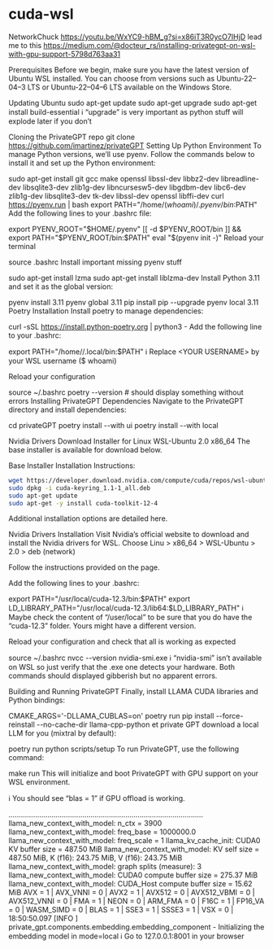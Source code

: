 # cuda-wsl

NetworkChuck https://youtu.be/WxYC9-hBM_g?si=x86iT3R0ycO7IHjD lead me to this
https://medium.com/@docteur_rs/installing-privategpt-on-wsl-with-gpu-support-5798d763aa31

Prerequisites
Before we begin, make sure you have the latest version of Ubuntu WSL installed. You can choose from versions such as Ubuntu-22–04–3 LTS or Ubuntu-22–04–6 LTS available on the Windows Store.

Updating Ubuntu
sudo apt-get update
sudo apt-get upgrade
sudo apt-get install build-essential
ℹ️ “upgrade” is very important as python stuff will explode later if you don’t

Cloning the PrivateGPT repo
git clone https://github.com/imartinez/privateGPT
Setting Up Python Environment
To manage Python versions, we’ll use pyenv. Follow the commands below to install it and set up the Python environment:

sudo apt-get install git gcc make openssl libssl-dev libbz2-dev libreadline-dev libsqlite3-dev zlib1g-dev libncursesw5-dev libgdbm-dev libc6-dev zlib1g-dev libsqlite3-dev tk-dev libssl-dev openssl libffi-dev
curl https://pyenv.run | bash
export PATH="/home/$(whoami)/.pyenv/bin:$PATH"
Add the following lines to your .bashrc file:

export PYENV_ROOT="$HOME/.pyenv"
[[ -d $PYENV_ROOT/bin ]] && export PATH="$PYENV_ROOT/bin:$PATH"
eval "$(pyenv init -)"
Reload your terminal

source .bashrc
Install important missing pyenv stuff

sudo apt-get install lzma
sudo apt-get install liblzma-dev
Install Python 3.11 and set it as the global version:

pyenv install 3.11
pyenv global 3.11
pip install pip --upgrade
pyenv local 3.11
Poetry Installation
Install poetry to manage dependencies:

curl -sSL https://install.python-poetry.org | python3 -
Add the following line to your .bashrc:

export PATH="/home/<YOU USERNAME>/.local/bin:$PATH"
ℹ️ Replace <YOUR USERNAME> by your WSL username ($ whoami)

Reload your configuration

source ~/.bashrc
poetry --version # should display something without errors
Installing PrivateGPT Dependencies
Navigate to the PrivateGPT directory and install dependencies:

cd privateGPT
poetry install --with ui
poetry install --with local

Nvidia Drivers
Download Installer for Linux WSL-Ubuntu 2.0 x86_64
The base installer is available for download below.

Base Installer
Installation Instructions:
```bash
wget https://developer.download.nvidia.com/compute/cuda/repos/wsl-ubuntu/x86_64/cuda-keyring_1.1-1_all.deb
sudo dpkg -i cuda-keyring_1.1-1_all.deb
sudo apt-get update
sudo apt-get -y install cuda-toolkit-12-4
```
Additional installation options are detailed here.

Nvidia Drivers Installation
Visit Nvidia’s official website to download and install the Nvidia drivers for WSL. Choose Linu > x86_64 > WSL-Ubuntu > 2.0 > deb (network)

Follow the instructions provided on the page.

Add the following lines to your .bashrc:

export PATH="/usr/local/cuda-12.3/bin:$PATH"
export LD_LIBRARY_PATH="/usr/local/cuda-12.3/lib64:$LD_LIBRARY_PATH"
ℹ️ Maybe check the content of “/user/local” to be sure that you do have the “cuda-12.3” folder. Yours might have a different version.

Reload your configuration and check that all is working as expected

source ~/.bashrc
nvcc --version
nvidia-smi.exe
ℹ️ “nvidia-smi” isn’t available on WSL so just verify that the .exe one detects your hardware. Both commands should displayed gibberish but no apparent errors.

Building and Running PrivateGPT
Finally, install LLAMA CUDA libraries and Python bindings:

CMAKE_ARGS='-DLLAMA_CUBLAS=on' poetry run pip install --force-reinstall --no-cache-dir llama-cpp-python
et private GPT download a local LLM for you (mixtral by default):

poetry run python scripts/setup
To run PrivateGPT, use the following command:

make run
This will initialize and boot PrivateGPT with GPU support on your WSL environment.

ℹ️ You should see “blas = 1” if GPU offload is working.

...............................................................................................
llama_new_context_with_model: n_ctx      = 3900
llama_new_context_with_model: freq_base  = 1000000.0
llama_new_context_with_model: freq_scale = 1
llama_kv_cache_init:      CUDA0 KV buffer size =   487.50 MiB
llama_new_context_with_model: KV self size  =  487.50 MiB, K (f16):  243.75 MiB, V (f16):  243.75 MiB
llama_new_context_with_model: graph splits (measure): 3
llama_new_context_with_model:      CUDA0 compute buffer size =   275.37 MiB
llama_new_context_with_model:  CUDA_Host compute buffer size =    15.62 MiB
AVX = 1 | AVX_VNNI = 0 | AVX2 = 1 | AVX512 = 0 | AVX512_VBMI = 0 | AVX512_VNNI = 0 | FMA = 1 | NEON = 0 | ARM_FMA = 0 | F16C = 1 | FP16_VA = 0 | WASM_SIMD = 0 | BLAS = 1 | SSE3 = 1 | SSSE3 = 1 | VSX = 0 |
18:50:50.097 [INFO    ] private_gpt.components.embedding.embedding_component - Initializing the embedding model in mode=local 
ℹ️ Go to 127.0.0.1:8001 in your browser
